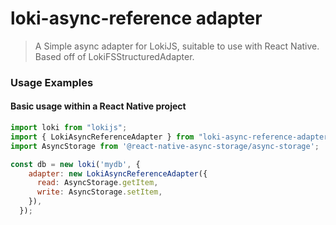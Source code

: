# loki-async-reference adapter

> A Simple async adapter for LokiJS, suitable to use with React Native. Based off of LokiFSStructuredAdapter.

### Usage Examples

#### Basic usage within a React Native project
```javascript
import loki from "lokijs";
import { LokiAsyncReferenceAdapter } from "loki-async-reference-adapter";
import AsyncStorage from '@react-native-async-storage/async-storage';

const db = new loki('mydb', {
    adapter: new LokiAsyncReferenceAdapter({
      read: AsyncStorage.getItem,
      write: AsyncStorage.setItem,
    }),
  });
```
